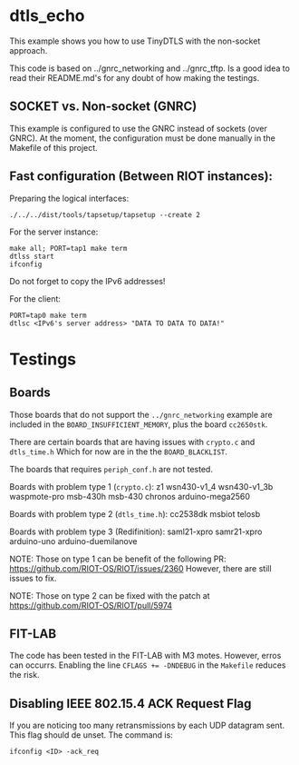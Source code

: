 # dtls_echo

This example  shows you how to use TinyDTLS with the non-socket approach.

This code  is based on  ../gnrc_networking and ../gnrc_tftp.
Is a good idea to read their README.md's for any doubt of how making the
testings.

## SOCKET vs. Non-socket (GNRC)

This example is configured to use the GNRC instead of  sockets (over GNRC).
At the moment, the configuration must be done manually in the Makefile of
this project.

## Fast configuration (Between RIOT instances):

Preparing the logical interfaces:

    ./../../dist/tools/tapsetup/tapsetup --create 2

For the server instance:

    make all; PORT=tap1 make term
    dtlss start
    ifconfig

Do not forget to copy the IPv6 addresses!

For the client:

    PORT=tap0 make term
    dtlsc <IPv6's server address> "DATA TO DATA TO DATA!"

# Testings
## Boards

Those boards that do not support  the `../gnrc_networking` example are included
in the `BOARD_INSUFFICIENT_MEMORY`, plus the  board `cc2650stk`.

There are certain boards that are having issues with `crypto.c` and
`dtls_time.h` Which for now are in the the `BOARD_BLACKLIST`.

The boards that requires `periph_conf.h` are not tested.

Boards with problem type 1 (`crypto.c`):
    z1
    wsn430-v1_4
    wsn430-v1_3b
    waspmote-pro
    msb-430h
    msb-430
    chronos
    arduino-mega2560

Boards with problem type 2 (`dtls_time.h`):
    cc2538dk
    msbiot
    telosb

Boards with problem type 3 (Redifinition):
    saml21-xpro
    samr21-xpro
    arduino-uno
    arduino-duemilanove

NOTE: Those on type 1 can be benefit of the following PR:
https://github.com/RIOT-OS/RIOT/issues/2360
However, there are still issues to fix.

NOTE: Those on type 2 can be fixed with the patch at
https://github.com/RIOT-OS/RIOT/pull/5974

## FIT-LAB

The code has been tested in the FIT-LAB with M3 motes.
However, erros can occurrs. Enabling the line `CFLAGS += -DNDEBUG` in
the `Makefile` reduces the risk.

## Disabling IEEE 802.15.4 ACK Request Flag

If you are noticing too many retransmissions by each UDP datagram sent.
This flag should de unset. The command is:

    ifconfig <ID> -ack_req
